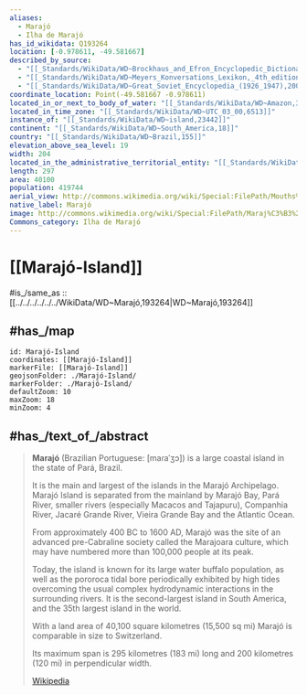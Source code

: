 ```yaml
---
aliases:
  - Marajó
  - Ilha de Marajó
has_id_wikidata: Q193264
location: [-0.978611, -49.581667]
described_by_source:
  - "[[_Standards/WikiData/WD~Brockhaus_and_Efron_Encyclopedic_Dictionary,602358]]"
  - "[[_Standards/WikiData/WD~Meyers_Konversations_Lexikon,_4th_edition_(1885_1890),19219752]]"
  - "[[_Standards/WikiData/WD~Great_Soviet_Encyclopedia_(1926_1947),20078554]]"
coordinate_location: Point(-49.581667 -0.978611)
located_in_or_next_to_body_of_water: "[[_Standards/WikiData/WD~Amazon,3783]]"
located_in_time_zone: "[[_Standards/WikiData/WD~UTC_03_00,6513]]"
instance_of: "[[_Standards/WikiData/WD~island,23442]]"
continent: "[[_Standards/WikiData/WD~South_America,18]]"
country: "[[_Standards/WikiData/WD~Brazil,155]]"
elevation_above_sea_level: 19
width: 204
located_in_the_administrative_territorial_entity: "[[_Standards/WikiData/WD~Pará,39517]]"
length: 297
area: 40100
population: 419744
aerial_view: http://commons.wikimedia.org/wiki/Special:FilePath/Mouths%20of%20amazon%20geocover%201990.png
native_label: Marajó
image: http://commons.wikimedia.org/wiki/Special:FilePath/Maraj%C3%B3%20Island%2C%20Brazil%20%2848569220542%29.jpg
Commons_category: Ilha de Marajó
---
```


# [[Marajó-Island]] 

#is_/same_as :: [[../../../../../../WikiData/WD~Marajó,193264|WD~Marajó,193264]] 

## #has_/map 

```leaflet
id: Marajó-Island
coordinates: [[Marajó-Island]] 
markerFile: [[Marajó-Island]] 
geojsonFolder: ./Marajó-Island/
markerFolder: ./Marajó-Island/
defaultZoom: 10 
maxZoom: 18
minZoom: 4
```


## #has_/text_of_/abstract 

> **Marajó** (Brazilian Portuguese: [maɾaˈʒɔ]) is a large coastal island in the state of Pará, Brazil. 
> 
> It is the main and largest of the islands in the Marajó Archipelago. 
> Marajó Island is separated from the mainland by Marajó Bay, Pará River, smaller rivers 
> (especially Macacos and Tajapuru), Companhia River, Jacaré Grande River, Vieira Grande Bay 
> and the Atlantic Ocean.
>
> From approximately 400 BC to 1600 AD, 
> Marajó was the site of an advanced pre-Cabraline society called the Marajoara culture, 
> which may have numbered more than 100,000 people at its peak. 
> 
> Today, the island is known for its large water buffalo population, 
> as well as the pororoca tidal bore periodically exhibited by high tides 
> overcoming the usual complex hydrodynamic interactions in the surrounding rivers. 
> It is the second-largest island in South America, and the 35th largest island in the world.
>
> With a land area of 40,100 square kilometres (15,500 sq mi) 
> Marajó is comparable in size to Switzerland. 
> 
> Its maximum span is 295 kilometres (183 mi) long and 200 kilometres (120 mi) in perpendicular width.
>
> [Wikipedia](https://en.wikipedia.org/wiki/Maraj%C3%B3) 

